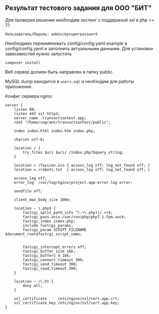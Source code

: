 ﻿## Результат тестового задания для ООО "БИТ"

Для проверки решения необходим хостинг с поддержкой ssl и php >= 7.1

```
Пользователь/Пароль: admin/mysuperpassword
```

Необходимо переименовать config/config.yaml.example в config/config.yaml и заполнить актуальными данными.
Для установки зависимостей нужно запустить
```
composer install
```
Веб сервер должен быть направлен в папку public.

MySQL dump находится в ```users.sql``` и необходим для работы приложения.

Конфиг сервера nginx:
```
server {
    listen 80;
    listen 443 ssl http2;
    server_name .transactiontest.app;
    root "/home/vagrant/transactionTest/public";

    index index.html index.htm index.php;

    charset utf-8;

    location / {
        try_files $uri $uri/ /index.php?$query_string;
    }

    location = /favicon.ico { access_log off; log_not_found off; }
    location = /robots.txt  { access_log off; log_not_found off; }

    access_log off;
    error_log  /var/log/nginx/project.app-error.log error;

    sendfile off;

    client_max_body_size 100m;

    location ~ \.php$ {
        fastcgi_split_path_info ^(.+\.php)(/.+)$;
        fastcgi_pass unix:/var/run/php/php7.1-fpm.sock;
        fastcgi_index index.php;
        include fastcgi_params;
        fastcgi_param SCRIPT_FILENAME $document_root$fastcgi_script_name;


        fastcgi_intercept_errors off;
        fastcgi_buffer_size 16k;
        fastcgi_buffers 4 16k;
        fastcgi_connect_timeout 300;
        fastcgi_send_timeout 300;
        fastcgi_read_timeout 300;
    }

    location ~ /\.ht {
        deny all;
    }

    ssl_certificate     /etc/nginx/ssl/cert.app.crt;
    ssl_certificate_key /etc/nginx/ssl/cert.app.key;
}
```